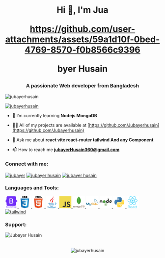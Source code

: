 
<h1 align="center">Hi 👋, I'm Jua

https://github.com/user-attachments/assets/59a1d10f-0bed-4769-8570-f0b8566c9396

byer Husain</h1>
<h3 align="center">A passionate Web developer from Bangladesh</h3>

<p align="left"> <img src="https://komarev.com/ghpvc/?username=jubayerhusain&label=Profile%20views&color=0e75b6&style=flat" alt="jubayerhusain" /> </p>

<p align="left"> <a href="https://github.com/ryo-ma/github-profile-trophy"><img src="https://github-profile-trophy.vercel.app/?username=jubayerhusain" alt="jubayerhusain" /></a> </p>

- 🌱 I’m currently learning **Nodejs MongoDB**

- 👨‍💻 All of my projects are available at [https://github.com/Jubayerhusain](https://github.com/Jubayerhusain)

- 💬 Ask me about **react vite react-router tailwind And any Component**

- 📫 How to reach me **jubayerHusain360@gmail.com**

<h3 align="left">Connect with me:</h3>
<p align="left">
<a href="https://dev.to/jubayer" target="blank"><img align="center" src="https://raw.githubusercontent.com/rahuldkjain/github-profile-readme-generator/master/src/images/icons/Social/devto.svg" alt="jubayer" height="30" width="40" /></a>
<a href="https://linkedin.com/in/jubayer husain" target="blank"><img align="center" src="https://raw.githubusercontent.com/rahuldkjain/github-profile-readme-generator/master/src/images/icons/Social/linked-in-alt.svg" alt="jubayer husain" height="30" width="40" /></a>
<a href="https://fb.com/jubayer husain" target="blank"><img align="center" src="https://raw.githubusercontent.com/rahuldkjain/github-profile-readme-generator/master/src/images/icons/Social/facebook.svg" alt="jubayer husain" height="30" width="40" /></a>
</p>

<h3 align="left">Languages and Tools:</h3>
<p align="left"> <a href="https://getbootstrap.com" target="_blank" rel="noreferrer"> <img src="https://raw.githubusercontent.com/devicons/devicon/master/icons/bootstrap/bootstrap-plain-wordmark.svg" alt="bootstrap" width="40" height="40"/> </a> <a href="https://www.w3schools.com/css/" target="_blank" rel="noreferrer"> <img src="https://raw.githubusercontent.com/devicons/devicon/master/icons/css3/css3-original-wordmark.svg" alt="css3" width="40" height="40"/> </a> <a href="https://www.w3.org/html/" target="_blank" rel="noreferrer"> <img src="https://raw.githubusercontent.com/devicons/devicon/master/icons/html5/html5-original-wordmark.svg" alt="html5" width="40" height="40"/> </a> <a href="https://www.java.com" target="_blank" rel="noreferrer"> <img src="https://raw.githubusercontent.com/devicons/devicon/master/icons/java/java-original.svg" alt="java" width="40" height="40"/> </a> <a href="https://developer.mozilla.org/en-US/docs/Web/JavaScript" target="_blank" rel="noreferrer"> <img src="https://raw.githubusercontent.com/devicons/devicon/master/icons/javascript/javascript-original.svg" alt="javascript" width="40" height="40"/> </a> <a href="https://www.mongodb.com/" target="_blank" rel="noreferrer"> <img src="https://raw.githubusercontent.com/devicons/devicon/master/icons/mongodb/mongodb-original-wordmark.svg" alt="mongodb" width="40" height="40"/> </a> <a href="https://www.mysql.com/" target="_blank" rel="noreferrer"> <img src="https://raw.githubusercontent.com/devicons/devicon/master/icons/mysql/mysql-original-wordmark.svg" alt="mysql" width="40" height="40"/> </a> <a href="https://nodejs.org" target="_blank" rel="noreferrer"> <img src="https://raw.githubusercontent.com/devicons/devicon/master/icons/nodejs/nodejs-original-wordmark.svg" alt="nodejs" width="40" height="40"/> </a> <a href="https://www.python.org" target="_blank" rel="noreferrer"> <img src="https://raw.githubusercontent.com/devicons/devicon/master/icons/python/python-original.svg" alt="python" width="40" height="40"/> </a> <a href="https://reactjs.org/" target="_blank" rel="noreferrer"> <img src="https://raw.githubusercontent.com/devicons/devicon/master/icons/react/react-original-wordmark.svg" alt="react" width="40" height="40"/> </a> <a href="https://tailwindcss.com/" target="_blank" rel="noreferrer"> <img src="https://www.vectorlogo.zone/logos/tailwindcss/tailwindcss-icon.svg" alt="tailwind" width="40" height="40"/> </a> </p>

<h3 align="left">Support:</h3>
<p><a href="https://www.buymeacoffee.com/Jubayer Husain"> <img align="left" src="https://cdn.buymeacoffee.com/buttons/v2/default-yellow.png" height="50" width="210" alt="Jubayer Husain" /></a></p><br><br>

<p>&nbsp;<img align="center" src="https://github-readme-stats.vercel.app/api?username=jubayerhusain&show_icons=true&locale=en" alt="jubayerhusain" /></p>
